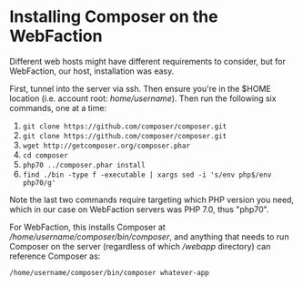 # Installing Composer on the WebFaction

Different web hosts might have different requirements to consider, but for WebFaction, our host, installation was easy.

First, tunnel into the server via ssh. Then ensure you're in the $HOME location (i.e. account root: _home/username_). Then run the following six commands, one at a time:

1. `git clone https://github.com/composer/composer.git`
1. `git clone https://github.com/composer/composer.git`
1. `wget http://getcomposer.org/composer.phar`
1. `cd composer`
1. `php70 ../composer.phar install`
1. `find ./bin -type f -executable | xargs sed -i 's/env php$/env php70/g'`

Note the last two commands require targeting which PHP version you need, which in our case on WebFaction servers was PHP 7.0, thus "php70".

For WebFaction, this installs Composer at _/home/username/composer/bin/composer_, and anything that needs to run Composer on the server (regardless of which _/webapp_ directory) can reference Composer as:

`/home/username/composer/bin/composer whatever-app`
